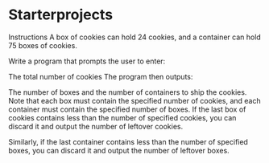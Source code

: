 # Starterprojects
Instructions
A box of cookies can hold 24 cookies, and a container can hold 75 boxes of cookies.

Write a program that prompts the user to enter:

The total number of cookies
The program then outputs:

The number of boxes and the number of containers to ship the cookies.
Note that each box must contain the specified number of cookies, and each container must contain the specified number of boxes. If the last box of cookies contains less than the number of specified cookies, you can discard it and output the number of leftover cookies.

Similarly, if the last container contains less than the number of specified boxes, you can discard it and output the number of leftover boxes.
